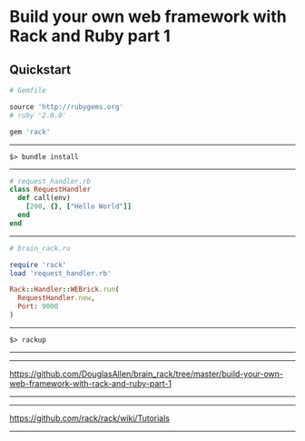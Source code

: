 # Build your own web framework with Rack and Ruby part 1

## Quickstart

```ruby
# Gemfile

source 'http://rubygems.org'
# ruby '2.0.0'

gem 'rack'
```

----

```console
$> bundle install
```

----

```ruby
# request_handler.rb
class RequestHandler
  def call(env)
    [200, {}, ["Hello World"]]
  end
end
```

----

```ruby
# brain_rack.ru

require 'rack'
load 'request_handler.rb'

Rack::Handler::WEBrick.run(
  RequestHandler.new,
  Port: 9000
)
```

----

```console
$> rackup
```

----

----

https://github.com/DouglasAllen/brain_rack/tree/master/build-your-own-web-framework-with-rack-and-ruby-part-1

----

----

https://github.com/rack/rack/wiki/Tutorials

----
